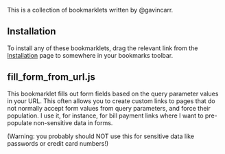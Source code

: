 
This is a collection of bookmarklets written by @gavincarr.

Installation
------------

To install any of these bookmarklets, drag the relevant link from the
[Installation](http://www.openfusion.net/bookmarklets/bookmarklets.html)
page to somewhere in your bookmarks toolbar.

fill_form_from_url.js
---------------------

This bookmarklet fills out form fields based on the query parameter values
in your URL. This often allows you to create custom links to pages that do
not normally accept form values from query parameters, and force their
population. I use it, for instance, for bill payment links where I want to
pre-populate non-sensitive data in forms.

(Warning: you probably should NOT use this for sensitive data like
passwords or credit card numbers!)

